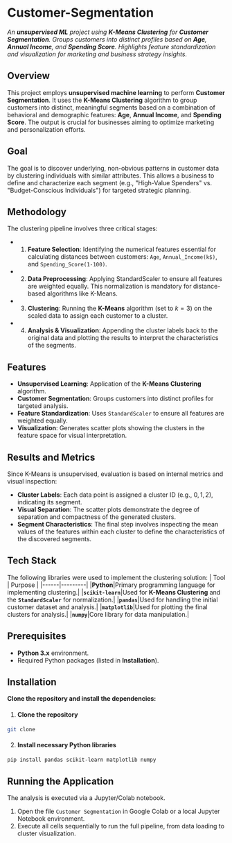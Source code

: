 # Customer-Segmentation
*An **unsupervised ML** project using **K-Means Clustering** for **Customer Segmentation**. Groups customers into distinct profiles based on **Age**, **Annual Income**, and **Spending Score**. Highlights feature standardization and visualization for marketing and business strategy insights.*

## Overview
This project employs **unsupervised machine learning** to perform **Customer Segmentation**. It uses the **K-Means Clustering** algorithm to group customers into distinct, meaningful segments based on a combination of behavioral and demographic features: **Age**, **Annual Income**, and **Spending Score**. The output is crucial for businesses aiming to optimize marketing and personalization efforts.

## Goal
The goal is to discover underlying, non-obvious patterns in customer data by clustering individuals with similar attributes. This allows a business to define and characterize each segment (e.g., "High-Value Spenders" vs. "Budget-Conscious Individuals") for targeted strategic planning.

## Methodology
The clustering pipeline involves three critical stages:
- 1. **Feature Selection**: Identifying the numerical features essential for calculating distances between customers: `Age`, `Annual_Income(k$)`, and `Spending_Score(1-100)`.
- 2. **Data Preprocessing**: Applying StandardScaler to ensure all features are weighted equally. This normalization is mandatory for distance-based algorithms like K-Means.
- 3. **Clustering**: Running the **K-Means** algorithm (set to $k=3$) on the scaled data to assign each customer to a cluster.
- 4. **Analysis & Visualization**: Appending the cluster labels back to the original data and plotting the results to interpret the characteristics of the segments.

## Features
- **Unsupervised Learning**: Application of the **K-Means Clustering** algorithm.
- **Customer Segmentation**: Groups customers into distinct profiles for targeted analysis.
- **Feature Standardization**: Uses `StandardScaler` to ensure all features are weighted equally.
- **Visualization**: Generates scatter plots showing the clusters in the feature space for visual interpretation.

## Results and Metrics
Since K-Means is unsupervised, evaluation is based on internal metrics and visual inspection:
- **Cluster Labels**: Each data point is assigned a cluster ID (e.g., $0, 1, 2$), indicating its segment.
- **Visual Separation**: The scatter plots demonstrate the degree of separation and compactness of the generated clusters.
- **Segment Characteristics**: The final step involves inspecting the mean values of the features within each cluster to define the characteristics of the discovered segments.

## Tech Stack
The following libraries were used to implement the clustering solution:
| Tool | Purpose |
|------|---------|
|**Python**|Primary programming language for implementing clustering.|
|**`scikit-learn`**|Used for **K-Means Clustering** and the **`StandardScaler`** for normalization.|
|**`pandas`**|Used for handling the initial customer dataset and analysis.|
|**`matplotlib`**|Used for plotting the final clusters for analysis.|
|**`numpy`**|Core library for data manipulation.|

## Prerequisites
- **Python 3.x** environment.
- Required Python packages (listed in **Installation**).

## Installation
**Clone the repository and install the dependencies:**

1. #### Clone the repository
```bash
git clone 
```

2. #### Install necessary Python libraries
```bash
pip install pandas scikit-learn matplotlib numpy
```

## Running the Application
The analysis is executed via a Jupyter/Colab notebook.
1. Open the file `Customer Segmentation` in Google Colab or a local Jupyter Notebook environment.
2. Execute all cells sequentially to run the full pipeline, from data loading to cluster visualization.
